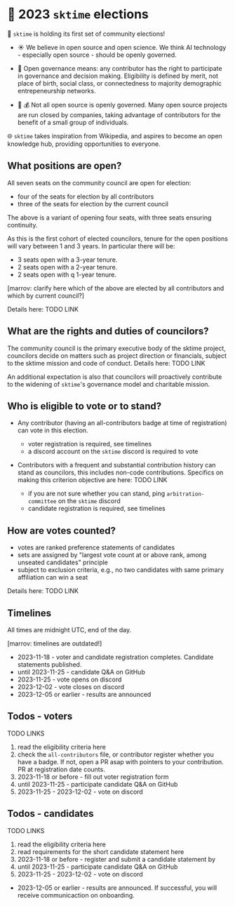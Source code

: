 # :postbox: 2023 `sktime` elections

:mega: `sktime` is holding its first set of community elections!

* :sunny: We believe in open source and open science. We think AI technology - especially open source - should be openly governed.

* :statue_of_liberty: Open governance means: any contributor has the right to participate in governance and decision making. Eligibility is defined by merit, not place of birth, social class, or connectedness to majority demographic entrepeneurship networks.

* :tophat: :moneybag: Not all open source is openly governed. Many open source projects are run closed by companies, taking advantage of contributors for the benefit of a small group of individuals.

:globe_with_meridians: `sktime` takes inspiration from Wikipedia, and aspires to become an open knowledge hub, providing opportunities to everyone.

## What positions are open?

All seven seats on the community council are open for election:

* four of the seats for election by all contributors
* three of the seats for election by the current council

The above is a variant of opening four seats, with three seats ensuring continuity.

As this is the first cohort of elected councilors, tenure for the open positions will vary between 1 and 3 years. In particular there will be:
* 3 seats open with a 3-year tenure.
* 2 seats open with a 2-year tenure. 
* 2 seats open with q 1-year tenure.

[marrov: clarify here which of the above are elected by all contributors and which by current council?]

Details here: TODO LINK

## What are the rights and duties of councilors?

The community council is the primary executive body of the sktime project, councilors decide on matters such as project direction or financials, subject to the sktime mission and code of conduct. Details here: TODO LINK

An additional expectation is also that councilors will proactively contribute to the widening of `sktime`'s governance model and charitable mission.

## Who is eligible to vote or to stand?

* Any contributor (having an all-contributors badge at time of registration) can vote in this election.

  * voter registration is required, see timelines
  * a discord account on the `sktime` discord is required to vote

* Contributors with a frequent and substantial contribution history can stand as councilors, this includes non-code contributions. Specifics on making this criterion objective are here: TODO LINK

   * if you are not sure whether you can stand, ping `arbitration-committee` on the `sktime` discord
   * candidate registration is required, see timelines

## How are votes counted?

* votes are ranked preference statements of candidates
* sets are assigned by "largest vote count at or above rank, among unseated candidates" principle
* subject to exclusion criteria, e.g., no two candidates with same primary affiliation can win a seat

Details here: TODO LINK

## Timelines

All times are midnight UTC, end of the day.

[marrov: timelines are outdated!]

* 2023-11-18 - voter and candidate registration completes.
  Candidate statements published.
* until 2023-11-25 - candidate Q&A on GitHub
* 2023-11-25 - vote opens on discord
* 2023-12-02 - vote closes on discord
* 2023-12-05 or earlier - results are announced

## Todos - voters

TODO LINKS

1. read the eligibility criteria here
2. check the `all-contributors` file, or contributor register whether you have a badge. If not, open a PR asap with pointers to your contribution. PR at registration date counts.
3. 2023-11-18 or before - fill out voter registration form
4. until 2023-11-25 - participate candidate Q&A on GitHub
5. 2023-11-25 - 2023-12-02 - vote on discord

## Todos - candidates

TODO LINKS

1. read the eligibility criteria here
2. read requirements for the short candidate statement here
3. 2023-11-18 or before - register and submit a candidate statement by 
4. until 2023-11-25 - participate candidate Q&A on GitHub
5. 2023-11-25 - 2023-12-02 - vote on discord
* 2023-12-05 or earlier - results are announced. If successful, you will receive communicaction on onboarding.
